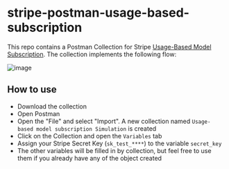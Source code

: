 # stripe-postman-usage-based-subscription

This repo contains a Postman Collection for Stripe [Usage-Based Model Subscription](https://stripe.com/docs/billing/subscriptions/usage-based?locale=en-GB#lifecycle). The collection implements the following flow: 

![image](https://github.com/gverni-stripe/stripe-postman-usage-based-subscription/assets/95485729/8cd6cbf5-4e5a-41e2-88a5-b57048d08401)

## How to use
* Download the collection 
* Open Postman 
* Open the "File" and select "Import". A new collection named `Usage-based model subscription Simulation` is created
* Click on the Collection and open the `Variables` tab 
* Assign your Stripe Secret Key (`sk_test_****`) to the variable `secret_key`
* The other variables will be filled in by collection, but feel free to use them if you already have any of the object created 
